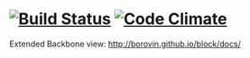 [![Build Status](https://travis-ci.org/borovin/block.svg?branch=master)](https://travis-ci.org/borovin/block) [![Code Climate](https://codeclimate.com/github/borovin/block/badges/gpa.svg)](https://codeclimate.com/github/borovin/block)
=====

Extended Backbone view: http://borovin.github.io/block/docs/

